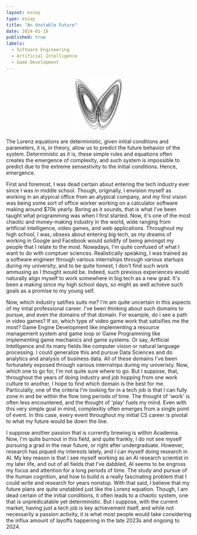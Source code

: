```yaml
---
layout: essay
type: essay
title: "An Unstable Future"
date: 2024-01-18
published: true
labels:
  - Software Engineering
  - Artificial Intelligence
  - Game Development
---
```


<div style="text-align: center;">
    <img src="../img/an-unstable-future/chaos-bw.jpg" alt="An metaphor to chaos theory" style="width:30%; height:30%;">
</div>

The Lorenz equations are deterministic, given initial conditions and parameters, it is, in theory, allow us to predict the future behavior of the system. Deterministic as it is, these simple rules and equations often creates the emergence of complexity, and such system is impossible to predict due to the extreme sensestivity to the initial conditions. Hence, emergence.

First and foremost, I was dead certain about entering the tech industry ever since I was in middle school. Though, originally, I envision myself as working in an atypical office from an atypical company, and my first vision was being some sort of office worker working on a calculator software making around $70k yearly. Boring as it sounds, that is what I've been taught what programming was when I first started. Now, it's one of the most chaotic and money-making industry in the world, wide ranging from artificial intelligence, video games, and web applications. Throughout my high school, I was, obsess about entering big tech, as my dreams of working in Google and Facebook would solidify of being amongst my people that I relate to the most. Nowadays, I'm quite confused of what I want to do with comptuer sciences. Realistically speaking, I was trained as a software engineer through various internships through various startups during my university, and to be quite honest, I don't find such work ammusing as I thought would be. Indeed, such previous experiences would naturally align myself to work somewhere in big tech as a new grad. It's been a making since my high school days, so might as well achieve such goals as a promise to my young self.

Now, which industry satifies suits me? I'm am quite uncertain in this aspects of my intial professional career. I've been thinking about such domains to pursue, and even the domains of that domain. For example, do i see a path in video games? If so, which type of video game work that satisifies me the most? Game Engine Development like implementing a resource management system and game loop or Game Programming like implementing game mechanics and game systems. Or say, Artficial Intelligence and its many fields like computer vision or natural language processing. I could generalize this and pursue Data Sciences and do analytics and analysis of business data. All of these domains I've been fortunately exposed through various internships during my univeristy. Now, which one to go for, I'm not quite sure where to go. But I suppose, that, throughout the years of doing industry and job hopping from one work culture to another, I hope to find which domain is the best for me. Particulally, one of the criteria I'm looking for in a tech job is that I can fully zone in and be within the flow long periods of time. The thought of 'work' is often less encountered, and the thought of 'play' fuels my mind. Even with this very simple goal in mind, complexitiy often emerges from a single point of event. In this case, every event throughout my initial CS career is pivotal to what my future would be down the line.

I suppose another passion that is currently brewing is within Academia. Now, I'm quite burnout in this field, and quite frankly, I do not see myself pursuing a grad in the near future, or right after undergraduate. However, research has piqued my interests lately, and I can myself doing research in AI. My key reason is that I see myself working as an AI research scientist in my later life, and out of all fields that I've dabbled, AI seems to be engross my focus and attention for a long periods of time. The study and pursue of the human cognition, and how to build is a really fascinating problem that I could write and research for years nonstop. With that said, I believe that my future plans are quite unstabled just like the Lorenz equation. Though, I am dead certain of the initial conditions, it often leads to a chaotic system, one that is unpredicatable yet deterministic. But i suppose, with the current market, having just a tech job is key achievement itself, and while not necessarily a passion activity, it is what most people would take considering the influx amount of layoffs happening in the late 2023s and ongoing to 2024.
